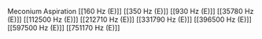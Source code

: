 Meconium Aspiration
[[160 Hz (E)]]
[[350 Hz (E)]]
[[930 Hz (E)]]
[[35780 Hz (E)]]
[[112500 Hz (E)]]
[[212710 Hz (E)]]
[[331790 Hz (E)]]
[[396500 Hz (E)]]
[[597500 Hz (E)]]
[[751170 Hz (E)]]